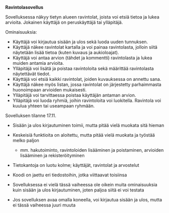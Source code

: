 **Ravintolasovellus**

Sovelluksessa näkyy tietyn alueen ravintolat, joista voi etsiä tietoa ja lukea arvioita. Jokainen käyttäjä on peruskäyttäjä tai ylläpitäjä.

Ominaisuuksia:

- Käyttäjä voi kirjautua sisään ja ulos sekä luoda uuden tunnuksen.
- Käyttäjä näkee ravintolat kartalla ja voi painaa ravintolasta, jolloin siitä näytetään lisää tietoa (kuten kuvaus ja aukioloajat).
- Käyttäjä voi antaa arvion (tähdet ja kommentti) ravintolasta ja lukea muiden antamia arvioita.
- Ylläpitäjä voi lisätä ja poistaa ravintoloita sekä määrittää ravintolasta näytettävät tiedot.
- Käyttäjä voi etsiä kaikki ravintolat, joiden kuvauksessa on annettu sana.
- Käyttäjä näkee myös listan, jossa ravintolat on järjestetty parhaimmasta huonoimpaan arvioiden mukaisesti.
- Ylläpitäjä voi tarvittaessa poistaa käyttäjän antaman arvion.
- Ylläpitäjä voi luoda ryhmiä, joihin ravintoloita voi luokitella. Ravintola voi kuulua yhteen tai useampaan ryhmään.


Sovelluksen tilanne 17.11.
- Sisään ja ulos kirjautuminen toimii, mutta pitää vielä muokata sitä hieman
- Keskeisiä funktioita on aloitettu, mutta pitää vielä muokata ja työstää melko paljon
    - mm. hakutoiminto, ravintoloiden lisääminen ja poistaminen, arvioiden lisääminen ja rekisteröityminen
- Tietokantoja on luotu kolme; käyttäjät, ravintolat ja arvostelut
- Koodi on jaettu eri tiedostoihin, jotka viittaavat toisiinsa

- Sovelluksessa ei vielä tässä vaiheessa ole oikein muita ominaisuuksia kuin sisään ja ulos kirjautuminen, joten paljoa siitä ei voi testata
- Jos sovelluksen avaa omalla koneella, voi kirjautua sisään ja ulos, mutta ei tässä vaiheessa juuri muuta
